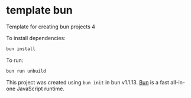 # template bun

Template for creating bun projects 4

To install dependencies:

```bash
bun install
```

To run:

```bash
bun run unbuild
```

This project was created using `bun init` in bun v1.1.13. [Bun](https://bun.sh) is a fast all-in-one JavaScript runtime.
